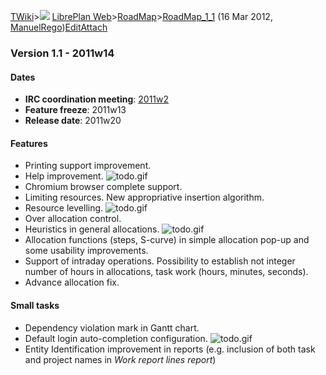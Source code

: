 [TWiki](/twiki/Main/WebHome)&gt;![](/twiki/TWiki/TWikiDocGraphics/web-bg-small.gif) [LibrePlan Web](/twiki/LibrePlan/WebHome)&gt;[RoadMap](/twiki/LibrePlan/RoadMap)&gt;[RoadMap\_1\_1](http://wiki.libreplan-enterprise.com/twiki/LibrePlan/RoadMap_1_1 "Topic revision: 3 (16 Mar 2012 - 08:31:25)") (16 Mar 2012, [ManuelRego](/twiki/Main/ManuelRego))[Edit](http://wiki.libreplan-enterprise.com/twiki/bin/edit/LibrePlan/RoadMap_1_1?t=1520337965 "Edit this topic text")[Attach](/twiki/bin/attach/LibrePlan/RoadMap_1_1 "Attach an image or document to this topic")

###  Version 1.1 - 2011w14

####  Dates

-   **IRC coordination meeting**: [2011w2](/twiki/LibrePlan/MinuteS20110113)
-   **Feature freeze**: 2011w13
-   **Release date**: 2011w20

####  Features

-   Printing support improvement.
-   Help improvement. ![todo.gif](/twiki/TWiki/TWikiDocGraphics/todo.gif)
-   Chromium browser complete support.
-   Limiting resources. New appropriative insertion algorithm.
-   Resource levelling. ![todo.gif](/twiki/TWiki/TWikiDocGraphics/todo.gif)
-   Over allocation control.
-   Heuristics in general allocations. ![todo.gif](/twiki/TWiki/TWikiDocGraphics/todo.gif)
-   Allocation functions (steps, S-curve) in simple allocation pop-up and some usability improvements.
-   Support of intraday operations. Possibility to establish not integer number of hours in allocations, task work (hours, minutes, seconds).
-   Advance allocation fix.

####  Small tasks

-   Dependency violation mark in Gantt chart.
-   Default login auto-completion configuration. ![todo.gif](/twiki/TWiki/TWikiDocGraphics/todo.gif)
-   Entity Identification improvement in reports (e.g. inclusion of both task and project names in *Work report lines report*)

